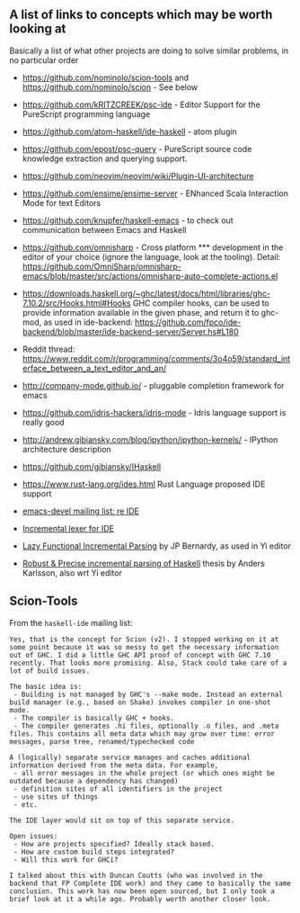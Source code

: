 ## A list of links to concepts which may be worth looking at

Basically a list of what other projects are doing to solve similar problems, in no particular order

* https://github.com/nominolo/scion-tools and https://github.com/nominolo/scion - See below

* https://github.com/kRITZCREEK/psc-ide - Editor Support for the PureScript programming language

* https://github.com/atom-haskell/ide-haskell - atom plugin

* https://github.com/epost/psc-query - PureScript source code knowledge extraction and querying support.

* https://github.com/neovim/neovim/wiki/Plugin-UI-architecture

* https://github.com/ensime/ensime-server - ENhanced Scala Interaction Mode for text Editors

* https://github.com/knupfer/haskell-emacs - to check out communication between Emacs and Haskell

* https://github.com/omnisharp - Cross platform *** development in the editor of your choice
  (ignore the language, look at the tooling). Detail: https://github.com/OmniSharp/omnisharp-emacs/blob/master/src/actions/omnisharp-auto-complete-actions.el

* https://downloads.haskell.org/~ghc/latest/docs/html/libraries/ghc-7.10.2/src/Hooks.html#Hooks
  GHC compiler hooks, can be used to provide information available in the given
  phase, and return it to ghc-mod, as used in ide-backend:
  https://github.com/fpco/ide-backend/blob/master/ide-backend-server/Server.hs#L180

* Reddit thread: https://www.reddit.com/r/programming/comments/3o4o59/standard_interface_between_a_text_editor_and_an/

* http://company-mode.github.io/ - pluggable completion framework for emacs

* https://github.com/idris-hackers/idris-mode - Idris language support is really good

* http://andrew.gibiansky.com/blog/ipython/ipython-kernels/ - IPython architecture description

* https://github.com/gibiansky/IHaskell

* https://www.rust-lang.org/ides.html Rust Language proposed IDE support

* [emacs-devel mailing list: re IDE](https://lists.gnu.org/archive/html/emacs-devel/2015-10/msg00669.html)

* [Incremental lexer for IDE](http://blog.haskell-exists.com/yuras/posts/incremental-lexer.html)

* [Lazy Functional Incremental Parsing](http://www.cse.chalmers.se/~bernardy/FunctionalIncrementalParsing.pdf) by JP Bernardy, as used in Yi editor

* [Robust & Precise incremental parsing of Haskell](http://publications.lib.chalmers.se/records/fulltext/117337.pdf) thesis by Anders Karlsson, also wrt Yi editor


## Scion-Tools

From the `haskell-ide` mailing list:

```
Yes, that is the concept for Scion (v2). I stopped working on it at
some point because it was so messy to get the necessary information
out of GHC. I did a little GHC API proof of concept with GHC 7.10
recently. That looks more promising. Also, Stack could take care of a
lot of build issues.

The basic idea is:
 - Building is not managed by GHC's --make mode. Instead an external
build manager (e.g., based on Shake) invokes compiler in one-shot
mode.
 - The compiler is basically GHC + hooks.
 - The compiler generates .hi files, optionally .o files, and .meta
files. This contains all meta data which may grow over time: error
messages, parse tree, renamed/typechecked code

A (logically) separate service manages and caches additional
information derived from the meta data. For example,
 - all error messages in the whole project (or which ones might be
outdated because a dependency has changed)
 - definition sites of all identifiers in the project
 - use sites of things
 - etc.

The IDE layer would sit on top of this separate service.

Open issues:
 - How are projects specified? Ideally stack based.
 - How are custom build steps integrated?
 - Will this work for GHCi?

I talked about this with Duncan Coutts (who was involved in the
backend that FP Complete IDE work) and they came to basically the same
conclusion. This work has now been open sourced, but I only took a
brief look at it a while ago. Probably worth another closer look.
```
